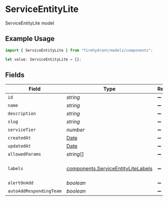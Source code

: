 # ServiceEntityLite

ServiceEntityLite model

## Example Usage

```typescript
import { ServiceEntityLite } from "firehydrant/models/components";

let value: ServiceEntityLite = {};
```

## Fields

| Field                                                                                         | Type                                                                                          | Required                                                                                      | Description                                                                                   |
| --------------------------------------------------------------------------------------------- | --------------------------------------------------------------------------------------------- | --------------------------------------------------------------------------------------------- | --------------------------------------------------------------------------------------------- |
| `id`                                                                                          | *string*                                                                                      | :heavy_minus_sign:                                                                            | N/A                                                                                           |
| `name`                                                                                        | *string*                                                                                      | :heavy_minus_sign:                                                                            | N/A                                                                                           |
| `description`                                                                                 | *string*                                                                                      | :heavy_minus_sign:                                                                            | N/A                                                                                           |
| `slug`                                                                                        | *string*                                                                                      | :heavy_minus_sign:                                                                            | N/A                                                                                           |
| `serviceTier`                                                                                 | *number*                                                                                      | :heavy_minus_sign:                                                                            | N/A                                                                                           |
| `createdAt`                                                                                   | [Date](https://developer.mozilla.org/en-US/docs/Web/JavaScript/Reference/Global_Objects/Date) | :heavy_minus_sign:                                                                            | N/A                                                                                           |
| `updatedAt`                                                                                   | [Date](https://developer.mozilla.org/en-US/docs/Web/JavaScript/Reference/Global_Objects/Date) | :heavy_minus_sign:                                                                            | N/A                                                                                           |
| `allowedParams`                                                                               | *string*[]                                                                                    | :heavy_minus_sign:                                                                            | N/A                                                                                           |
| `labels`                                                                                      | [components.ServiceEntityLiteLabels](../../models/components/serviceentitylitelabels.md)      | :heavy_minus_sign:                                                                            | An object of label key and values                                                             |
| `alertOnAdd`                                                                                  | *boolean*                                                                                     | :heavy_minus_sign:                                                                            | N/A                                                                                           |
| `autoAddRespondingTeam`                                                                       | *boolean*                                                                                     | :heavy_minus_sign:                                                                            | N/A                                                                                           |